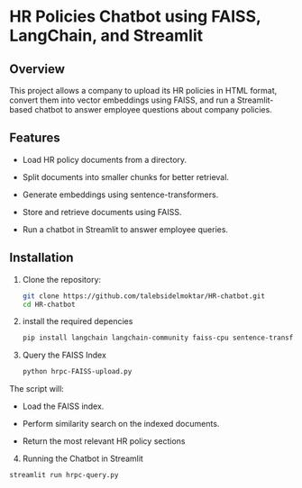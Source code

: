 # HR Policies Chatbot using FAISS, LangChain, and Streamlit
## Overview
This project allows a company to upload its HR policies in HTML format, convert them into vector embeddings using FAISS, and run a Streamlit-based chatbot to answer employee questions about company policies.

## Features
- Load HR policy documents from a directory.

- Split documents into smaller chunks for better retrieval.

- Generate embeddings using sentence-transformers.

- Store and retrieve documents using FAISS.

- Run a chatbot in Streamlit to answer employee queries.
## Installation
1. Clone the repository:
   ```bash
   git clone https://github.com/talebsidelmoktar/HR-chatbot.git
   cd HR-chatbot
2. install the required depencies 
   ```bash
   pip install langchain langchain-community faiss-cpu sentence-transformers streamlit.

3. Query the FAISS Index
    ```bash
    python hrpc-FAISS-upload.py
The script will:

- Load the FAISS index.

- Perform similarity search on the indexed documents.

- Return the most relevant HR policy sections

4. Running the Chatbot in Streamlit
```bash
streamlit run hrpc-query.py

